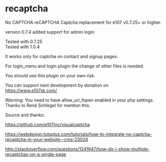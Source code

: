 # recaptcha
No CAPTCHA reCAPTCHA  Captcha replacement for e107 v0.7.25+ or higher. 
 
version 0.7.4 added support for admin login 


Tested with 0.7.25  
Tested with 1.0.4

It works only for captcha on contact and signup pages.

For login_menu and login plugin the change of other files is needed.

You should use this plugin on your own risk.

You can support next development by donation on https://www.e107sk.com/

*Warning:*
You need to have allow_url_fopen enabled in your php settings.
Thanks to René Schlegel for mention this.


Source and thanks:

https://github.com/e107inc/visualcaptcha
 
https://webdesign.tutsplus.com/tutorials/how-to-integrate-no-captcha-recaptcha-in-your-website--cms-23024

http://stackoverflow.com/questions/1241947/how-do-i-show-multiple-recaptchas-on-a-single-page